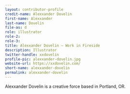 ```yaml
---
layout: contributor-profile
credit-name: Alexxander Dovelin
first-name: Alexxander
last-name: Dovelin
file-as: d
role: illustrator
role-2:
role-3:
title: Alexxander Dovelin — Work in Fireside
description: Illustrator
twitter-handle: xxdovelin 
profile-pic: alexxander-dovelin.jpg
website-url: https://xxdovelin.com/
short-name: alexxander-dovelin
permalink: alexxander-dovelin
---
```

Alexxander Dovelin is a creative force based in Portland, OR.
